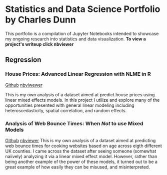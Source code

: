 # Statistics and Data Science Portfolio by Charles Dunn

This portfolio is a compilation of Jupyter Notebooks intended to showcase my ongoing research into statistics and data visualization.
**To view a project's writeup click nbviewer**

## Regression

### House Prices: Advanced Linear Regression with NLME in R

[Github](https://github.com/charlesmdunn/LMM-Demo)  [nbviwewer](https://nbviewer.jupyter.org/github/charlesmdunn/LMM-Demo/blob/main/LMM%20Notebook2.ipynb)


 This is my own analysis of a dataset aimed at predict house prices using linear mixed effects models. In this project I utilize and explore many of the opportunities presented with general linear modeling including heteroscedasticity, spatial correlation, and random effects.

### Analysis of Web Bounce Times: When _Not_ to use Mixed Models

[Github](https://github.com/charlesmdunn/LMM-Demo2) [nbviewer](https://nbviewer.jupyter.org/github/charlesmdunn/LMM-Demo2/blob/main/lmm2.ipynb)
This is my own analysis of a dataset aimed at predicting web bounce times for cooking websites based on age across eigth different UK counties. I came across the dataset after seeing someone (somewhat naiively) analyzing it via a linear mixed effect model. However, rather than being another example of the power of these models, it turned out to be a great example of how easily they can be misused, and misinterpreted.
